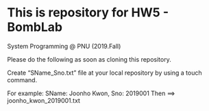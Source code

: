 # This is repository for HW5 - BombLab
System Programming @ PNU (2019.Fall)

Please do the following as soon as cloning this repository.

Create “SName_Sno.txt” file at your local repository by using a touch command.

For example: SName: Joonho Kwon, Sno: 2019001 Then ==>  joonho_kwon_2019001.txt
